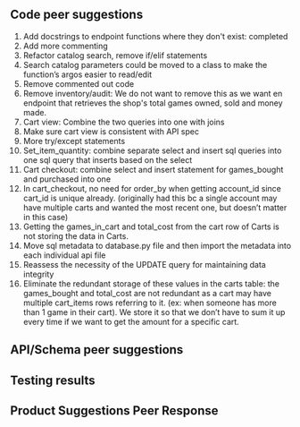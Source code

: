 ## Code peer suggestions

1. Add docstrings to endpoint functions where they don't exist: completed
2. Add more commenting
3. Refactor catalog search, remove if/elif statements
4. Search catalog parameters could be moved to a class to make the function’s argos easier to read/edit
5. Remove commented out code
6. Remove inventory/audit: We do not want to remove this as we want en endpoint that retrieves the shop's total games owned, sold and money made.
7. Cart view: Combine the two queries into one with joins
8. Make sure cart view is consistent with API spec
9. More try/except statements
10. Set_item_quantity: combine separate select and insert sql queries into one sql query that inserts based on the select
11. Cart checkout: combine select and insert statement for games_bought and purchased into one
12. In cart_checkout, no need for order_by when getting account_id since cart_id is unique already. (originally had this bc a single account may have multiple carts and wanted the most recent one, but doesn’t matter in this case)
13. Getting the games_in_cart and total_cost from the cart row of Carts is not storing the data in Carts.
14. Move sql metadata to database.py file and then import the metadata into each individual api file
15. Reassess the necessity of the UPDATE query for maintaining data integrity
16. Eliminate the redundant storage of these values in the carts table: the games_bought and total_cost are not redundant as a cart may have multiple cart_items rows referring to it. (ex: when someone has more than 1 game in their cart). We store it so that we don’t have to sum it up every time if we want to get the amount for a specific cart.

## API/Schema peer suggestions

## Testing results

## Product Suggestions Peer Response
